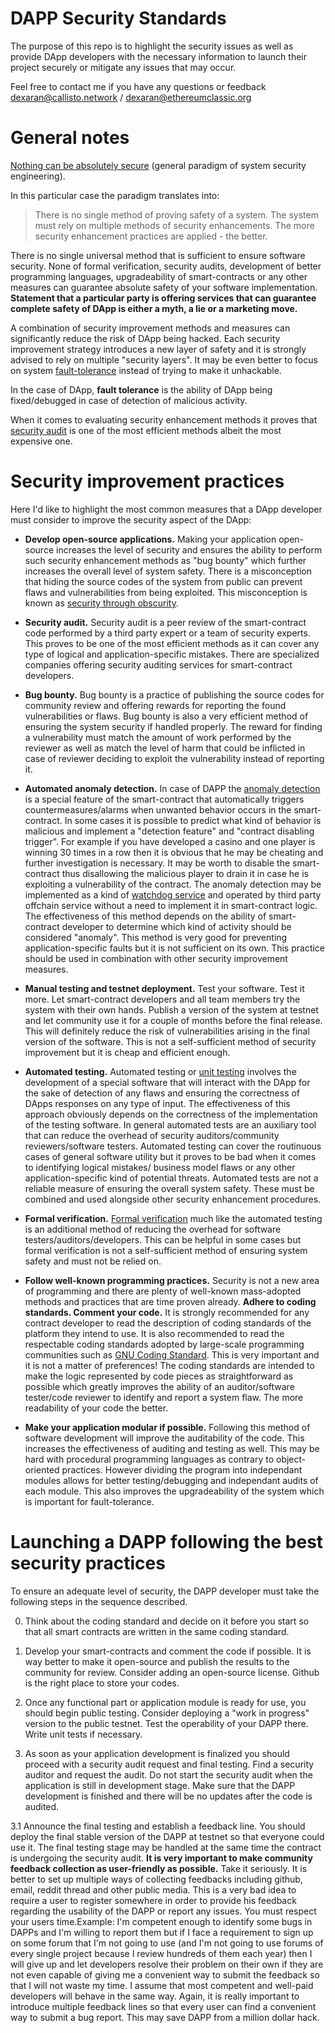 # DAPP Security Standards

The purpose of this repo is to highlight the security issues as well as provide DApp developers with the necessary information to launch their project securely or mitigate any issues that may occur.

Feel free to contact me if you have any questions or feedback dexaran@callisto.network / dexaran@ethereumclassic.org 

# General notes

[Nothing can be absolutely secure](https://tsapps.nist.gov/publication/get_pdf.cfm?pub_id=922194) (general paradigm of system security engineering). 

In this particular case the paradigm translates into:

>There is no single method of proving safety of a system. The system must rely on multiple methods of security enhancements. The more security enhancement practices are applied - the better.


There is no single universal method that is sufficient to ensure software security. None of formal verification, security audits, development of better programming languages, upgradeability of smart-contracts or any other measures can guarantee absolute safety of your software implementation. **Statement that a particular party is offering services that can guarantee complete safety of DApp is either a myth, a lie or a marketing move.**

A combination of security improvement methods and measures can significantly reduce the risk of DApp being hacked. Each security improvement strategy introduces a new layer of safety and it is strongly advised to rely on multiple "security layers". It may be even better to focus on system [fault-tolerance](https://en.wikipedia.org/wiki/Software_fault_tolerance) instead of trying to make it unhackable.

In the case of DApp, **fault tolerance** is the ability of DApp being fixed/debugged in case of detection of malicious activity.

When it comes to evaluating security enhancement methods it proves that [security audit](https://en.wikipedia.org/wiki/Information_technology_security_audit) is one of the most efficient methods albeit the most expensive one.

# Security improvement practices

Here I'd like to highlight the most common measures that a DApp developer must consider to improve the security aspect of the DApp:

- **Develop open-source applications.** Making your application open-source increases the level of security and ensures the ability to perform such security enhancement methods as "bug bounty" which further increases the overall level of system safety. There is a misconception that hiding the source codes of the system from public can prevent flaws and vulnerabilities from being exploited. This misconception is known as [security through obscurity](https://en.wikipedia.org/wiki/Security_through_obscurity).

- **Security audit.** Security audit is a peer review of the smart-contract code performed by a third party expert or a team of security experts. This proves to be one of the most efficient methods as it can cover any type of logical and application-specific mistakes. There are specialized companies offering security auditing services for smart-contract developers.

- **Bug bounty.** Bug bounty is a practice of publishing the source codes for community review and offering rewards for reporting the found vulnerabilities or flaws. Bug bounty is also a very efficient method of ensuring the system security if handled properly. The reward for finding a vulnerability must match the amount of work performed by the reviewer as well as match the level of harm that could be inflicted in case of reviewer deciding to exploit the vulnerability instead of reporting it.

- **Automated anomaly detection.** In case of DAPP the [anomaly detection](http://ids.cs.columbia.edu/sites/default/files/34880014.pdf) is a special feature of the smart-contract that automatically triggers countermeasures/alarms when unwanted behavior occurs in the smart-contract. In some cases it is possible to predict what kind of behavior is malicious and implement a "detection feature" and "contract disabling trigger". For example if you have developed a  casino and one player is winning 30 times in a row then it is obvious that he may be cheating and further investigation is necessary. It may be worth to disable the smart-contract thus disallowing the malicious player to drain it in case he is exploiting a vulnerability of the contract. The anomaly detection may be implemented as a kind of [watchdog service](https://www.webopedia.com/TERM/W/watchdog.html) and operated by third party offchain service without a need to implement it in smart-contract logic. The effectiveness of this method depends on the ability of smart-contract developer to determine which kind of activity should be considered "anomaly". This method is very good for preventing application-specific faults but it is not sufficient on its own. This practice should be used in combination with other security improvement measures.

- **Manual testing and testnet deployment.** Test your software. Test it more. Let smart-contract developers and all team members try the system with their own hands. Publish a version of the system at testnet and let community use it for a couple of months before the final release. This will definitely reduce the risk of vulnerabilities arising in the final version of the software. This is not a self-sufficient method of security improvement but it is cheap and efficient enough.

- **Automated testing.** Automated testing or [unit testing](https://en.wikipedia.org/wiki/Unit_testing) involves the development of a special software that will interact with the DApp for the sake of detection of any flaws and ensuring the correctness of DApps responses on any type of input. The effectiveness of this approach obviously depends on the correctness of the implementation of the testing software. In general automated tests are an auxiliary tool that can  reduce the overhead of security auditors/community reviewers/software testers. Automated testing can cover the routinuous cases of general software utility but it proves to be bad when it comes to identifying logical mistakes/ business model flaws or any other application-specific kind of potential threats. Automated tests are not a reliable measure of ensuring the overall system safety. These must be combined and used alongside other security enhancement procedures.

- **Formal verification.** [Formal verification](https://en.wikipedia.org/wiki/Formal_verification) much like the automated testing is an additional method of reducing the overhead for software testers/auditors/developers. This can be helpful in some cases but formal verification is not a self-sufficient method of ensuring system safety and must not be relied on.

- **Follow well-known programming practices.** Security is not a new area of programming and there are plenty of well-known mass-adopted methods and practices that are time proven already. **Adhere to coding standards. Comment your code.** It is strongly recommended for any contract developer to read the description of coding standards of the platform they intend to use. It is also recommended to read the respectable coding standards adopted by large-scale programming communities such as [GNU Coding Standard](https://www.gnu.org/prep/standards/standards.html). This is very important and it is not a matter of preferences! The coding standards are intended to make the logic represented by code pieces as straightforward as possible which greatly improves the ability of an auditor/software tester/code reviewer to identify and report a system flaw. The more readability of your code the better.

- **Make your application modular if possible.** Following this method of software development will improve the auditability of the code. This increases the effectiveness of auditing and testing as well. This may be hard with procedural programming languages as contrary to object-oriented practices. However dividing the program into independant modules allows for better testing/debugging and independant audits of each module. This also improves the upgradeability of the system which is important for fault-tolerance.

# Launching a DAPP following the best security practices

To ensure an adequate level of security, the DAPP developer must take the following steps in the sequence described.

0. Think about the coding standard and decide on it before you start so that all smart contracts are written in the same coding standard.

1. Develop your smart-contracts and comment the code if possible. It is way better to make it open-source and publish the results to the community for review. Consider adding an open-source license. Github is the right place to store your codes.

2. Once any functional part or application module is ready for use, you should begin public testing. Consider deploying a "work in progress" version to the public testnet. Test the operability of your DAPP there. Write unit tests if necessary.

3. As soon as your application development is finalized you should proceed with a security audit request and final testing. Find a security auditor and request the audit. Do not start the security audit when the application is still in development stage. Make sure that the DAPP development is finished and there will be no updates after the code is audited.

3.1 Announce the final testing and establish a feedback line. You should deploy the final stable version of the DAPP at testnet so that everyone could use it. The final testing stage may be handled at the same time the contract is undergoing the security audit. **It is very important to make community feedback collection as user-friendly as possible.** Take it seriously. It is better to set up multiple ways of collecting feedbacks including github, email, reddit thread and other public media. This is a very bad idea to require a user to register somewhere in order to provide his feedback regarding the usability of the DAPP or report any issues. You must respect your users time.Example: I'm competent enough to identify some bugs in DAPPs and I'm willing to report them but if I face a requirement to sign up on some forum that I'm not going to use (and I'm not going to use forums of every single project because I review hundreds of them each year) then I will give up and let developers resolve their problem on their own if they are not even capable of giving me a convenient way to submit the feedback so that I will not waste my time. I assume that most competent and well-paid developers will behave in the same way. Again, it is really important to introduce multiple feedback lines so that every user can find a convenient way to submit a bug report. This may save DAPP from a million dollar hack.
